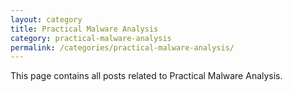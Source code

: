```yaml
---
layout: category
title: Practical Malware Analysis
category: practical-malware-analysis
permalink: /categories/practical-malware-analysis/
---
```


This page contains all posts related to Practical Malware Analysis.
